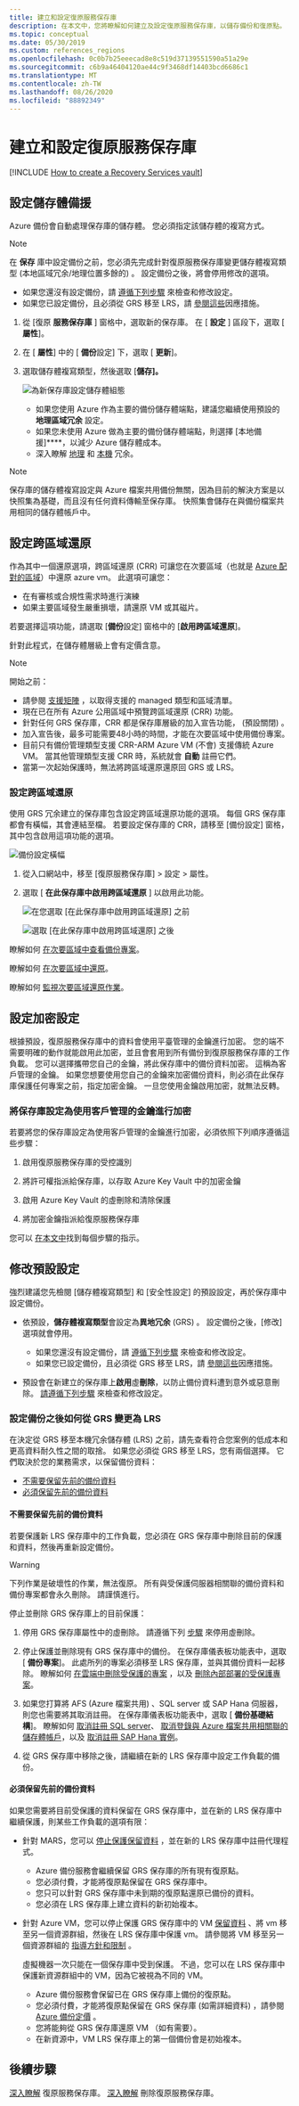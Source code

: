 ```yaml
---
title: 建立和設定復原服務保存庫
description: 在本文中，您將瞭解如何建立及設定復原服務保存庫，以儲存備份和復原點。
ms.topic: conceptual
ms.date: 05/30/2019
ms.custom: references_regions
ms.openlocfilehash: 0c0b7b25eeecad8e8c519d37139551590a51a29e
ms.sourcegitcommit: c6b9a46404120ae44c9f3468df14403bcd6686c1
ms.translationtype: MT
ms.contentlocale: zh-TW
ms.lasthandoff: 08/26/2020
ms.locfileid: "88892349"
---
```

# <a name="create-and-configure-a-recovery-services-vault"></a>建立和設定復原服務保存庫

[!INCLUDE [How to create a Recovery Services vault](../../includes/backup-create-rs-vault.md)]

## <a name="set-storage-redundancy"></a>設定儲存體備援

Azure 備份會自動處理保存庫的儲存體。 您必須指定該儲存體的複寫方式。

> [!NOTE]
> 在 **保存** 庫中設定備份之前，您必須先完成針對復原服務保存庫變更儲存體複寫類型 (本地區域冗余/地理位置多餘的) 。 設定備份之後，將會停用修改的選項。
>
>- 如果您還沒有設定備份，請 [遵循下列步驟](#set-storage-redundancy) 來檢查和修改設定。
>- 如果您已設定備份，且必須從 GRS 移至 LRS，請 [參閱這些](#how-to-change-from-grs-to-lrs-after-configuring-backup)因應措施。

1. 從 [復原 **服務保存庫** ] 窗格中，選取新的保存庫。 在 [ **設定** ] 區段下，選取 [  **屬性**]。
1. 在 [ **屬性**] 中的 [ **備份**設定] 下，選取 [ **更新**]。

1. 選取儲存體複寫類型，然後選取 [**儲存]。**

     ![為新保存庫設定儲存體組態](./media/backup-try-azure-backup-in-10-mins/recovery-services-vault-backup-configuration.png)

   - 如果您使用 Azure 作為主要的備份儲存體端點，建議您繼續使用預設的 **地理區域冗余** 設定。
   - 如果您未使用 Azure 做為主要的備份儲存體端點，則選擇 [本地備援]****，以減少 Azure 儲存體成本。
   - 深入瞭解 [地理](../storage/common/storage-redundancy.md) 和 [本機](../storage/common/storage-redundancy.md) 冗余。

>[!NOTE]
>保存庫的儲存體複寫設定與 Azure 檔案共用備份無關，因為目前的解決方案是以快照集為基礎，而且沒有任何資料傳輸至保存庫。 快照集會儲存在與備份檔案共用相同的儲存體帳戶中。

## <a name="set-cross-region-restore"></a>設定跨區域還原

作為其中一個還原選項，跨區域還原 (CRR) 可讓您在次要區域（也就是 [Azure 配對的區域](../best-practices-availability-paired-regions.md)）中還原 azure vm。 此選項可讓您：

- 在有審核或合規性需求時進行演練
- 如果主要區域發生嚴重損壞，請還原 VM 或其磁片。

若要選擇這項功能，請選取 [**備份**設定] 窗格中的 [**啟用跨區域還原**]。

針對此程式，在儲存體層級上會有定價含意。

>[!NOTE]
>開始之前：
>
>- 請參閱 [支援矩陣](backup-support-matrix.md#cross-region-restore) ，以取得支援的 managed 類型和區域清單。
>- 現在已在所有 Azure 公用區域中預覽跨區域還原 (CRR) 功能。
>- 針對任何 GRS 保存庫，CRR 都是保存庫層級的加入宣告功能， (預設關閉) 。
>- 加入宣告後，最多可能需要48小時的時間，才能在次要區域中使用備份專案。
>- 目前只有備份管理類型支援 CRR-ARM Azure VM (不會) 支援傳統 Azure VM。  當其他管理類型支援 CRR 時，系統就會 **自動** 註冊它們。
>- 當第一次起始保護時，無法將跨區域還原還原回 GRS 或 LRS。

### <a name="configure-cross-region-restore"></a>設定跨區域還原

使用 GRS 冗余建立的保存庫包含設定跨區域還原功能的選項。 每個 GRS 保存庫都會有橫幅，其會連結至檔。 若要設定保存庫的 CRR，請移至 [備份設定] 窗格，其中包含啟用這項功能的選項。

 ![備份設定橫幅](./media/backup-azure-arm-restore-vms/banner.png)

1. 從入口網站中，移至 [復原服務保存庫] > 設定 > 屬性。
2. 選取 [ **在此保存庫中啟用跨區域還原** ] 以啟用此功能。

   ![在您選取 [在此保存庫中啟用跨區域還原] 之前](./media/backup-azure-arm-restore-vms/backup-configuration1.png)

   ![選取 [在此保存庫中啟用跨區域還原] 之後](./media/backup-azure-arm-restore-vms/backup-configuration2.png)

瞭解如何 [在次要區域中查看備份專案](backup-azure-arm-restore-vms.md#view-backup-items-in-secondary-region)。

瞭解如何 [在次要區域中還原](backup-azure-arm-restore-vms.md#restore-in-secondary-region)。

瞭解如何 [監視次要區域還原作業](backup-azure-arm-restore-vms.md#monitoring-secondary-region-restore-jobs)。

## <a name="set-encryption-settings"></a>設定加密設定

根據預設，復原服務保存庫中的資料會使用平臺管理的金鑰進行加密。 您的端不需要明確的動作就能啟用此加密，並且會套用到所有備份到復原服務保存庫的工作負載。  您可以選擇攜帶您自己的金鑰，將此保存庫中的備份資料加密。 這稱為客戶管理的金鑰。 如果您想要使用您自己的金鑰來加密備份資料，則必須在此保存庫保護任何專案之前，指定加密金鑰。 一旦您使用金鑰啟用加密，就無法反轉。

### <a name="configuring-a-vault-to-encrypt-using-customer-managed-keys"></a>將保存庫設定為使用客戶管理的金鑰進行加密

若要將您的保存庫設定為使用客戶管理的金鑰進行加密，必須依照下列順序遵循這些步驟：

1. 啟用復原服務保存庫的受控識別

1. 將許可權指派給保存庫，以存取 Azure Key Vault 中的加密金鑰

1. 啟用 Azure Key Vault 的虛刪除和清除保護

1. 將加密金鑰指派給復原服務保存庫

您可以 [在本文中](encryption-at-rest-with-cmk.md#configuring-a-vault-to-encrypt-using-customer-managed-keys)找到每個步驟的指示。

## <a name="modifying-default-settings"></a>修改預設設定

強烈建議您先檢閱 [儲存體複寫類型] 和 [安全性設定] 的預設設定，再於保存庫中設定備份。

- 依預設，**儲存體複寫類型**會設定為**異地冗余** (GRS) 。 設定備份之後，[修改] 選項就會停用。
  - 如果您還沒有設定備份，請 [遵循下列步驟](#set-storage-redundancy) 來檢查和修改設定。
  - 如果您已設定備份，且必須從 GRS 移至 LRS，請 [參閱這些](#how-to-change-from-grs-to-lrs-after-configuring-backup)因應措施。

- 預設會在新建立的保存庫上**啟用**虛**刪除**，以防止備份資料遭到意外或惡意刪除。 [請遵循下列步驟](./backup-azure-security-feature-cloud.md#enabling-and-disabling-soft-delete) 來檢查和修改設定。

### <a name="how-to-change-from-grs-to-lrs-after-configuring-backup"></a>設定備份之後如何從 GRS 變更為 LRS

在決定從 GRS 移至本機冗余儲存體 (LRS) 之前，請先查看符合您案例的低成本和更高資料耐久性之間的取捨。 如果您必須從 GRS 移至 LRS，您有兩個選擇。 它們取決於您的業務需求，以保留備份資料：

- [不需要保留先前的備份資料](#dont-need-to-preserve-previous-backed-up-data)
- [必須保留先前的備份資料](#must-preserve-previous-backed-up-data)

#### <a name="dont-need-to-preserve-previous-backed-up-data"></a>不需要保留先前的備份資料

若要保護新 LRS 保存庫中的工作負載，您必須在 GRS 保存庫中刪除目前的保護和資料，然後再重新設定備份。

>[!WARNING]
>下列作業是破壞性的作業，無法復原。 所有與受保護伺服器相關聯的備份資料和備份專案都會永久刪除。 請謹慎進行。

停止並刪除 GRS 保存庫上的目前保護：

1. 停用 GRS 保存庫屬性中的虛刪除。 請遵循下列 [步驟](backup-azure-security-feature-cloud.md#disabling-soft-delete-using-azure-portal) 來停用虛刪除。

1. 停止保護並刪除現有 GRS 保存庫中的備份。 在保存庫儀表板功能表中，選取 [ **備份專案**]。 此處所列的專案必須移至 LRS 保存庫，並與其備份資料一起移除。 瞭解如何 [在雲端中刪除受保護的專案](backup-azure-delete-vault.md#delete-protected-items-in-the-cloud) ，以及 [刪除內部部署的受保護專案](backup-azure-delete-vault.md#delete-protected-items-on-premises)。

1. 如果您打算將 AFS (Azure 檔案共用) 、SQL server 或 SAP Hana 伺服器，則您也需要將其取消註冊。 在保存庫儀表板功能表中，選取 [ **備份基礎結構**]。 瞭解如何 [取消註冊 SQL server](manage-monitor-sql-database-backup.md#unregister-a-sql-server-instance)、 [取消登錄與 Azure 檔案共用相關聯的儲存體帳戶](manage-afs-backup.md#unregister-a-storage-account)，以及 [取消註冊 SAP Hana 實例](sap-hana-db-manage.md#unregister-an-sap-hana-instance)。

1. 從 GRS 保存庫中移除之後，請繼續在新的 LRS 保存庫中設定工作負載的備份。

#### <a name="must-preserve-previous-backed-up-data"></a>必須保留先前的備份資料

如果您需要將目前受保護的資料保留在 GRS 保存庫中，並在新的 LRS 保存庫中繼續保護，則某些工作負載的選項有限：

- 針對 MARS，您可以 [停止保護保留資料](backup-azure-manage-mars.md#stop-protecting-files-and-folder-backup) ，並在新的 LRS 保存庫中註冊代理程式。

  - Azure 備份服務會繼續保留 GRS 保存庫的所有現有復原點。
  - 您必須付費，才能將復原點保留在 GRS 保存庫中。
  - 您只可以針對 GRS 保存庫中未到期的復原點還原已備份的資料。
  - 您必須在 LRS 保存庫上建立資料的新初始複本。

- 針對 Azure VM，您可以停止保護 GRS 保存庫中的 VM [保留資料](backup-azure-manage-vms.md#stop-protecting-a-vm) 、將 vm 移至另一個資源群組，然後在 LRS 保存庫中保護 vm。 請參閱將 VM 移至另一個資源群組的 [指導方針和限制](../azure-resource-manager/management/move-limitations/virtual-machines-move-limitations.md) 。

  虛擬機器一次只能在一個保存庫中受到保護。 不過，您可以在 LRS 保存庫中保護新資源群組中的 VM，因為它被視為不同的 VM。

  - Azure 備份服務會保留已在 GRS 保存庫上備份的復原點。
  - 您必須付費，才能將復原點保留在 GRS 保存庫 (如需詳細資料) ，請參閱 [Azure 備份定價](azure-backup-pricing.md) 。
  - 您將能夠從 GRS 保存庫還原 VM （如有需要）。
  - 在新資源中，VM LRS 保存庫上的第一個備份會是初始複本。

## <a name="next-steps"></a>後續步驟

[深入瞭解](backup-azure-recovery-services-vault-overview.md) 復原服務保存庫。
[深入瞭解](backup-azure-delete-vault.md) 刪除復原服務保存庫。
